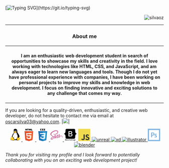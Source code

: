 
[![Typing SVG](https://readme-typing-svg.demolab.com?font=Fira+Code&weight=500&pause=1000&color=18F7B5&center=true&vCenter=true&multiline=true&width=780&height=100&lines=Hi+there!+My+name+is+Oscar+Silva.;I'm+passionate+about+the+world+of+technology+and+web+development.)](https://git.io/typing-svg)

<p align="right"> <img src="https://komarev.com/ghpvc/?username=silvaoz&label=Profile%20views&color=0e75b6&style=flat" alt="silvaoz" /> </p>


|               <h3>About me </h3>             |         
|:---------------------------------:|
|<h4> I am an enthusiastic web development student in search of opportunities to showcase my skills and creativity in the field. I love working with technologies like HTML, CSS, and JavaScript, and am always eager to learn new languages and tools.     Though I do not yet have professional experience with companies, I have been working on personal projects to improve my skills and knowledge in web development. I focus on finding innovative and exciting solutions to any challenge that comes my way.</h4>|
If you are looking for a quality-driven, enthusiastic, and creative web developer, do not hesitate to contact me via email at oscarsilva03@yahoo.com.
|![](https://media.giphy.com/media/4rZA5D22301iMgrUNd/giphy.gif)|
<p align="center">
                <a href="https://www.linux.org/" target="_blank" rel="noreferrer"> <img
                        src="https://raw.githubusercontent.com/devicons/devicon/master/icons/linux/linux-original.svg"
                        alt="linux" width="40" height="40" /> </a>
                <a href="https://www.w3.org/html/" target="_blank" rel="noreferrer"> <img
                        src="https://raw.githubusercontent.com/devicons/devicon/master/icons/html5/html5-original-wordmark.svg"
                        alt="html5" width="40" height="40" /> </a>
                <a href="https://www.w3schools.com/css/" target="_blank" rel="noreferrer"> <img
                        src="https://raw.githubusercontent.com/devicons/devicon/master/icons/css3/css3-original-wordmark.svg"
                        alt="css3" width="40" height="40" /> </a>
                <a href="https://sass-lang.com" target="_blank" rel="noreferrer"> <img
                        src="https://raw.githubusercontent.com/devicons/devicon/master/icons/sass/sass-original.svg" alt="sass"
                        width="40" height="40" /> </a>
                <a href="https://getbootstrap.com" target="_blank" rel="noreferrer"> <img
                        src="https://raw.githubusercontent.com/devicons/devicon/master/icons/bootstrap/bootstrap-plain-wordmark.svg"
                        alt="bootstrap" width="40" height="40" /> </a>
                <a href="https://developer.mozilla.org/en-US/docs/Web/JavaScript" target="_blank" rel="noreferrer"> <img
                        src="https://raw.githubusercontent.com/devicons/devicon/master/icons/javascript/javascript-original.svg"
                        alt="javascript" width="40" height="40" /> </a>
                <a href="https://unrealengine.com/" target="_blank" rel="noreferrer">
                    <img src="https://raw.githubusercontent.com/kenangundogan/fontisto/036b7eca71aab1bef8e6a0518f7329f13ed62f6b/icons/svg/brand/unreal-engine.svg"
                        alt="unreal" width="40" height="40" /> </a>
                <a href="https://www.adobe.com/products/xd.html" target="_blank" rel="noreferrer"> <img
                        src="https://cdn.worldvectorlogo.com/logos/adobe-xd.svg" alt="xd" width="40" height="40" /> </a>
                <a href="https://www.adobe.com/in/products/illustrator.html" target="_blank" rel="noreferrer"> <img
                        src="https://www.vectorlogo.zone/logos/adobe_illustrator/adobe_illustrator-icon.svg" alt="illustrator"
                        width="40" height="40" /> </a>
                <a href="https://www.photoshop.com/en" target="_blank" rel="noreferrer"> <img
                        src="https://raw.githubusercontent.com/devicons/devicon/master/icons/photoshop/photoshop-line.svg"
                        alt="photoshop" width="40" height="40" /> </a>
                <a href="https://www.blender.org/" target="_blank" rel="noreferrer"> <img
                        src="https://download.blender.org/branding/community/blender_community_badge_white.svg" alt="blender"
                        width="40" height="40" /> </a>
            </p>
                <i>Thank you for visiting my profile and I look forward to potentially collaborating with you on an exciting web development project!</i>
            <!-- <p><img align="center"
            src="https://github-readme-stats.vercel.app/api/top-langs?username=silvaoz&show_icons=true&locale=en&layout=compact"
            width="50%" height="50%" alt="silvaoz" /></p> -->
            <!-- <p>
            <img align="center" src="https://github-readme-stats.vercel.app/api?username=silvaoz&show_icons=true&locale=en"
            width="100%" height="100%" alt="silvaoz" /></p><p> <img align="center" src="https://github-readme-streak-stats.herokuapp.com/?user=silvaoz&" width="100%"
            height="100%" alt="silvaoz" /> </p> -->
